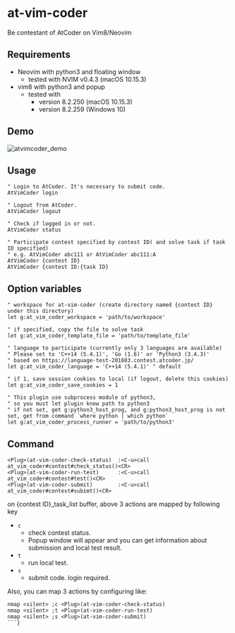 # at-vim-coder
Be contestant of AtCoder on Vim8/Neovim

## Requirements
- Neovim with python3 and floating window
  - tested with NVIM v0.4.3 (macOS 10.15.3)
- vim8 with python3 and popup
  - tested with
    - version 8.2.250 (macOS 10.15.3)
    - version 8.2.259 (Windows 10)

## Demo
![atvimcoder_demo](https://user-images.githubusercontent.com/46083154/76198792-0d585100-6232-11ea-9e8b-e89e5531983a.gif)

## Usage
```vim
" Login to AtCoder. It's necessary to submit code.
AtVimCoder login

" Logout from AtCoder.
AtVimCoder logout

" Check if logged in or not.
AtVimCoder status

" Participate contest specified by contest ID( and solve task if task ID specified)
" e.g. AtVimCoder abc111 or AtVimCoder abc111:A
AtVimCoder {contest ID}
AtVimCoder {contest ID:{task ID}
```

## Option variables
```vim
" workspace for at-vim-coder (create directory named {contest ID} under this directory)
let g:at_vim_coder_workspace = 'path/to/workspace'

" if specified, copy the file to solve task
let g:at_vim_coder_template_file = 'path/to/template_file'

" language to participate (currently only 3 languages are available)
" Please set to 'C++14 (5.4.1)', 'Go (1.6)' or 'Python3 (3.4.3)'
" based on https://language-test-201603.contest.atcoder.jp/
let g:at_vim_coder_language = 'C++14 (5.4.1)' " default

" if 1, save session cookies to local (if logout, delete this cookies)
let g:at_vim_coder_save_cookies = 1

" This plugin use subprocess module of python3,
" so you must let plugin know path to python3
" if not set, get g:python3_host_prog, and g:python3_host_prog is not set, get from command `where python | which python`
let g:at_vim_coder_process_runner = 'path/to/python3'
```

## Command
```vim
<Plug>(at-vim-coder-check-status)  :<C-u>call at_vim_coder#contest#check_status()<CR>
<Plug>(at-vim-coder-run-test)      :<C-u>call at_vim_coder#contest#test()<CR>
<Plug>(at-vim-coder-submit)        :<C-u>call at_vim_coder#contest#subimt()<CR>
```

on {contest ID}_task_list buffer, above 3 actions are mapped by following key
- `c`
  - check contest status.
  - Popup window will appear and you can get information about submission and local test result.
- `t`
  - run local test.
- `s`
  - submit code. login required.

Also, you can map 3 actions by configuring like:
```vim
nmap <silent> ;c <Plug>(at-vim-coder-check-status)
nmap <silent> ;t <Plug>(at-vim-coder-run-test)
nmap <silent> ;s <Plug>(at-vim-coder-submit)
```}
